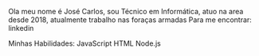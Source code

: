 Ola meu nome é José Carlos, sou Técnico em Informática, atuo na area desde 2018, atualmente trabalho nas foraças armadas
Para me encontrar:
linkedin

Minhas Habilidades:
JavaScript
HTML
Node.js
